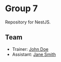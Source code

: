 # Group 7

Repository for NestJS.

## Team

- Trainer: [John Doe](mailto:john.doe@example.com)
- Assistant: [Jane Smith](mailto:jane.smith@example.com)
